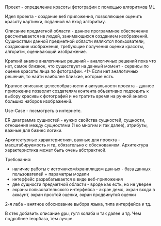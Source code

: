 Проект - определение красоты фотографии с помощью алгоритмов ML

Идея проекта - создание веб приложения, позволяющее оценить красоту картинки, поданной на вход алгоритму.

Описание предметной области - данное программное обеспечение рассчитывается на людей, занимающихся созданием изображений. Сущностями данной предметной области являются пользователи, создающие изображения, требующие получения оценки красоты, алгоритм, оценивающий изображение.

Краткий анализ аналогичных решений - аналогичных решений пока что нет, самое близкое, что существует на данный момент - сервисы по оценке красоты лица по фотографии. <!> Если нет аналогичных решений, то найти наиболее близкие, которые есть.

Краткое описание целесообразности и актуальности проекта - данное приложение позволит создателям контента объективно подходить к выбору красивых фотографий и не тратить время на ручной анализ больших наборов изображений.

Use-Case - посмотреть в интернете.

ER-диаграмма сущностей - нужно свойства сущностей, сущности, отношения между сущностями (1 ко многим и так далее), атрибуты, важные для бизнес логики.

Архитектурные характеристики, важные для проекта - масштабируемость и тд, обязательно с обоснованием. Архитектура характеристика может быть очень абстрактной.

Требования:
- наличие работы с источником/хранилищем данных - база данных пользователей + параметры модели
- интерфейс разрабатывается в виде веб-приложения
- две сущности предметной области - вроде как есть, но не уверен
- экраны пользовательского интерфейса - экран демо, экран входа в аккаунт, экран простой оценки, экран продвинутой оценки

2-я лаба - внятное обоснование выбора языка, типа интерфейса и тд. 

В стек добавить описание gpu, гугл колаба и так далее и тд. Чем подробнее теорбаза, тем лучше.